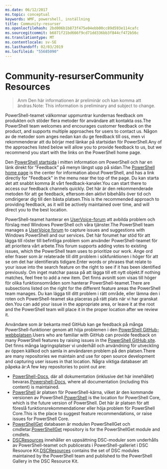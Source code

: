 ```yaml
---
ms.date: 06/12/2017
ms.topic: conceptual
keywords: WMF, powershell, inställning
title: Community-resurser
ms.openlocfilehash: 2bd006b1b873f475e04ebb00cc89d593e114cafc
ms.sourcegitcommit: b6871f21bd666f9cd71dd336bb3f844cf472b56c
ms.translationtype: MT
ms.contentlocale: sv-SE
ms.lasthandoff: 02/03/2019
ms.locfileid: "55685090"
---
```

# <a name="community-resources"></a><span data-ttu-id="4380d-103">Community-resurser</span><span class="sxs-lookup"><span data-stu-id="4380d-103">Community Resources</span></span> #
> <span data-ttu-id="4380d-104">Anm Den här informationen är preliminär och kan komma att ändras.</span><span class="sxs-lookup"><span data-stu-id="4380d-104">Note: This information is preliminary and subject to change.</span></span>

<span data-ttu-id="4380d-105">PowerShell-teamet välkomnar uppmuntrar kundernas feedback om produkten och stöder flera metoder för användare att kontakta oss.</span><span class="sxs-lookup"><span data-stu-id="4380d-105">The PowerShell team welcomes and encourages customer feedback on the product, and supports multiple approaches for users to contact us.</span></span>
<span data-ttu-id="4380d-106">Någon av de metoder som anges nedan kan du ge feedback till oss, men vi rekommenderar att du börjar med länkar på startsidan för PowerShell.</span><span class="sxs-lookup"><span data-stu-id="4380d-106">Any of the approaches listed below will allow you to provide feedback to us, but we recommend you start with the links on the PowerShell home page.</span></span>

<span data-ttu-id="4380d-107">Den [PowerShell startsida](https://microsoft.com/powershell) i mitten information om PowerShell och har en länk direkt för ”Feedback” på menyn längst upp på sidan.</span><span class="sxs-lookup"><span data-stu-id="4380d-107">The [PowerShell home page](https://microsoft.com/powershell) is the center for information about PowerShell, and has a link directly for "Feedback" in the menu near the top of the page.</span></span>
<span data-ttu-id="4380d-108">Du kan starta det att snabbt komma åt vårt feedback-kanaler.</span><span class="sxs-lookup"><span data-stu-id="4380d-108">You can start there to access our feedback channels quickly.</span></span>
<span data-ttu-id="4380d-109">Det här är den rekommenderade metoden för att ge feedback, eftersom den aktivt bibehålls över tid och omdirigerar dig till den bästa platsen.</span><span class="sxs-lookup"><span data-stu-id="4380d-109">This is the recommended approach to providing feedback, as it will be actively maintained over time, and will direct you to the best location.</span></span>

<span data-ttu-id="4380d-110">PowerShell-teamet hanterar en [UserVoice-forum](https://windowsserver.uservoice.com/forums/301869-powershell/) att avbilda problem och förslag med Windows PowerShell och våra tjänster.</span><span class="sxs-lookup"><span data-stu-id="4380d-110">The PowerShell team manages a [UserVoice forum](https://windowsserver.uservoice.com/forums/301869-powershell/) to capture issues and suggestions with Windows PowerShell and our services.</span></span>
<span data-ttu-id="4380d-111">Det här forumet har stöd för att lägga till röster till befintliga problem som använder PowerShell-teamet för att prioritera vårt arbete.</span><span class="sxs-lookup"><span data-stu-id="4380d-111">This forum supports adding votes to existing issues, which the PowerShell team uses to prioritize our work.</span></span>
<span data-ttu-id="4380d-112">Ange ord eller fraser som är relaterade till ditt problem i sökfunktionen i höger för att se om det har identifierats tidigare.</span><span class="sxs-lookup"><span data-stu-id="4380d-112">Enter words or phrases that relate to your issue into the search feature on the right to see if it has been identified previously.</span></span>
<span data-ttu-id="4380d-113">Om inget matchar passa på att lägga till ett nytt objekt.</span><span class="sxs-lookup"><span data-stu-id="4380d-113">If nothing matches, feel free to add a new item.</span></span>
<span data-ttu-id="4380d-114">Det finns avsnitt som visas till höger för olika funktionsområden som hanterar PowerShell-teamet.</span><span class="sxs-lookup"><span data-stu-id="4380d-114">There are subsections listed on the right for the different feature areas the PowerShell team manages.</span></span>
<span data-ttu-id="4380d-115">Du kan lägga till ditt problem i rätt område, eller lämna den i roten och PowerShell-teamet ska placeras på rätt plats när vi har granskat den.</span><span class="sxs-lookup"><span data-stu-id="4380d-115">You can add your issue in the appropriate area, or leave it at the root and the PowerShell team will place it in the proper location after we review it.</span></span>

<span data-ttu-id="4380d-116">Användare som är bekanta med GitHub kan ge feedback på många PowerShell-funktioner genom att höja problemen i den [PowerShell GitHub-webbplatsen](https://github.com/powershell).</span><span class="sxs-lookup"><span data-stu-id="4380d-116">Users who are familiar with GitHub can provide feedback on many PowerShell features by raising issues in the [PowerShell GitHub site](https://github.com/powershell).</span></span>
<span data-ttu-id="4380d-117">Det finns många lagringsplatser vi underhåll och användning för utveckling av öppen källkod och samla in användaren problem på den platsen.</span><span class="sxs-lookup"><span data-stu-id="4380d-117">There are many repositories we maintain and use for open source development and capturing user issues in that location.</span></span>
<span data-ttu-id="4380d-118">Några viktiga databaser att påpeka är:</span><span class="sxs-lookup"><span data-stu-id="4380d-118">A few key repositories to point out are:</span></span>

* <span data-ttu-id="4380d-119">[PowerShell-Docs](https://github.com/PowerShell/powershell-docs), där all dokumentation (inklusive det här innehållet) bevaras.</span><span class="sxs-lookup"><span data-stu-id="4380d-119">[Powershell-Docs](https://github.com/PowerShell/powershell-docs), where all documentation (including this content) is maintained.</span></span>
* <span data-ttu-id="4380d-120">[PowerShell](https://github.com/PowerShell/powershell) är platsen för PowerShell-kärna, vilket är den kommande versionen av PowerShell.</span><span class="sxs-lookup"><span data-stu-id="4380d-120">[PowerShell](https://github.com/PowerShell/powershell) is the location for PowerShell Core, which is the future version of PowerShell.</span></span>
<span data-ttu-id="4380d-121">Det här är platsen för att föreslå funktionsrekommendationer eller höja problem för PowerShell Core.</span><span class="sxs-lookup"><span data-stu-id="4380d-121">This is the place to suggest feature recommendations, or raise issues for PowerShell Core.</span></span>
* <span data-ttu-id="4380d-122">[PowerShellGet](https://github.com/PowerShell/powershellget) databasen är modulen PowerShellGet och cmdletar.</span><span class="sxs-lookup"><span data-stu-id="4380d-122">[PowerShellGet](https://github.com/PowerShell/powershellget) repository is for the PowerShellGet module and cmdlets.</span></span>
* <span data-ttu-id="4380d-123">[DSCResources](https://github.com/PowerShell/DscResources) innehåller en uppsättning DSC-moduler som underhålls av PowerShell-teamet och publicerats i PowerShell-galleriet i DSC Resource Kit.</span><span class="sxs-lookup"><span data-stu-id="4380d-123">[DSCResources](https://github.com/PowerShell/DscResources) contains the set of DSC modules maintained by the PowerShell team and published to the PowerShell Gallery in the DSC Resource Kit.</span></span>
